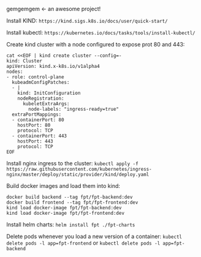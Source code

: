 gemgemgem <- an awesome project!

Install KIND:
`https://kind.sigs.k8s.io/docs/user/quick-start/`

Install kubectl:
`https://kubernetes.io/docs/tasks/tools/install-kubectl/`

Create kind cluster with a node configured to expose prot 80 and 443:

```
cat <<EOF | kind create cluster --config=-
kind: Cluster
apiVersion: kind.x-k8s.io/v1alpha4
nodes:
- role: control-plane
  kubeadmConfigPatches:
  - |
    kind: InitConfiguration
    nodeRegistration:
      kubeletExtraArgs:
        node-labels: "ingress-ready=true"
  extraPortMappings:
  - containerPort: 80
    hostPort: 80
    protocol: TCP
  - containerPort: 443
    hostPort: 443
    protocol: TCP
EOF
```

Install nginx ingress to the cluster:
`kubectl apply -f https://raw.githubusercontent.com/kubernetes/ingress-nginx/master/deploy/static/provider/kind/deploy.yaml`

Build docker images and load them into kind:

```
docker build backend --tag fpt/fpt-backend:dev
docker build frontend --tag fpt/fpt-frontend:dev
kind load docker-image fpt/fpt-backend:dev
kind load docker-image fpt/fpt-frontend:dev
```

Install helm charts:
`helm install fpt ./fpt-charts`

Delete pods whenever you load a new version of a container:
`kubectl delete pods -l app=fpt-frontend`
or
`kubectl delete pods -l app=fpt-backend`
